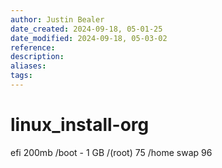 ```yaml
---
author: Justin Bealer
date_created: 2024-09-18, 05-01-25
date_modified: 2024-09-18, 05-03-02
reference: 
description: 
aliases: 
tags: 
---
```

# linux_install-org
efi 200mb /boot - 1 GB /(root) 75 /home swap 96
